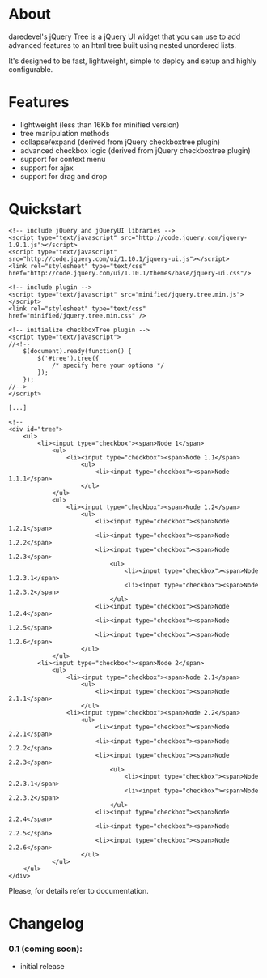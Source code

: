 # About
daredevel's jQuery Tree is a jQuery UI widget that you can use to add advanced features to an html tree built using nested unordered lists.

It's designed to be fast, lightweight, simple to deploy and setup and highly configurable.

# Features
* lightweight (less than 16Kb for minified version)
* tree manipulation methods
* collapse/expand (derived from jQuery checkboxtree plugin)
* advanced checkbox logic (derived from jQuery checkboxtree plugin)
* support for context menu
* support for ajax
* support for drag and drop

# Quickstart
    <!-- include jQuery and jQueryUI libraries -->
    <script type="text/javascript" src="http://code.jquery.com/jquery-1.9.1.js"></script>
    <script type="text/javascript" src="http://code.jquery.com/ui/1.10.1/jquery-ui.js"></script>
    <link rel="stylesheet" type="text/css" href="http://code.jquery.com/ui/1.10.1/themes/base/jquery-ui.css"/>

	<!-- include plugin -->
	<script type="text/javascript" src="minified/jquery.tree.min.js"></script>
	<link rel="stylesheet" type="text/css" href="minified/jquery.tree.min.css" />

	<!-- initialize checkboxTree plugin -->
    <script type="text/javascript">
	//<!--
        $(document).ready(function() {
            $('#tree').tree({
                /* specify here your options */
            });
        });
    //-->
    </script>
    
    [...]
    
    <!--
    <div id="tree">
        <ul>
            <li><input type="checkbox"><span>Node 1</span>
                <ul>
                    <li><input type="checkbox"><span>Node 1.1</span>
                        <ul>
                            <li><input type="checkbox"><span>Node 1.1.1</span>
                        </ul>
                </ul>
                <ul>
                    <li><input type="checkbox"><span>Node 1.2</span>
                        <ul>
                            <li><input type="checkbox"><span>Node 1.2.1</span>
                            <li><input type="checkbox"><span>Node 1.2.2</span>
                            <li><input type="checkbox"><span>Node 1.2.3</span>
                                <ul>
                                    <li><input type="checkbox"><span>Node 1.2.3.1</span>
                                    <li><input type="checkbox"><span>Node 1.2.3.2</span>
                                </ul>
                            <li><input type="checkbox"><span>Node 1.2.4</span>
                            <li><input type="checkbox"><span>Node 1.2.5</span>
                            <li><input type="checkbox"><span>Node 1.2.6</span>
                        </ul>
                </ul>
            <li><input type="checkbox"><span>Node 2</span>
                <ul>
                    <li><input type="checkbox"><span>Node 2.1</span>
                        <ul>
                            <li><input type="checkbox"><span>Node 2.1.1</span>
                        </ul>
                    <li><input type="checkbox"><span>Node 2.2</span>
                        <ul>
                            <li><input type="checkbox"><span>Node 2.2.1</span>
                            <li><input type="checkbox"><span>Node 2.2.2</span>
                            <li><input type="checkbox"><span>Node 2.2.3</span>
                                <ul>
                                    <li><input type="checkbox"><span>Node 2.2.3.1</span>
                                    <li><input type="checkbox"><span>Node 2.2.3.2</span>
                                </ul>
                            <li><input type="checkbox"><span>Node 2.2.4</span>
                            <li><input type="checkbox"><span>Node 2.2.5</span>
                            <li><input type="checkbox"><span>Node 2.2.6</span>
                        </ul>
                </ul>
        </ul>
    </div>
    
Please, for details refer to documentation.
 
# Changelog
### 0.1 (coming soon):
* initial release

